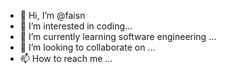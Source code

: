 - 👋 Hi, I’m @faisn
- 👀 I’m interested in coding...
- 🌱 I’m currently learning software engineering ...
- 💞️ I’m looking to collaborate on ...
- 📫 How to reach me ...

<!---
faisn/faisn is a ✨ special ✨ repository because its `README.md` (this file) appears on your GitHub profile.
You can click the Preview link to take a look at your changes.
--->
